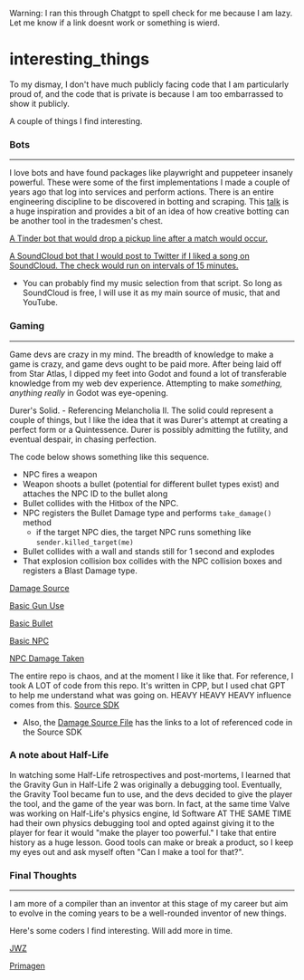 Warning: I ran this through Chatgpt to spell check for me because I am lazy. Let me know if a link doesnt work or something is wierd. 
# interesting_things

To my dismay, I don't have much publicly facing code that I am particularly proud of, and the code that is private is because I am too embarrassed to show it publicly.

A couple of things I find interesting.

### Bots
---
I love bots and have found packages like playwright and puppeteer insanely powerful. These were some of the first implementations I made a couple of years ago that log into services and perform actions. There is an entire engineering discipline to be discovered in botting and scraping. This [talk](https://www.youtube.com/watch?v=RsC4VGztDlg) is a huge inspiration and provides a bit of an idea of how creative botting can be another tool in the tradesmen's chest.

[A Tinder bot that would drop a pickup line after a match would occur.](https://github.com/caspercasanova/slave1/blob/master/tinderbot.js)

[A SoundCloud bot that I would post to Twitter if I liked a song on SoundCloud. The check would run on intervals of 15 minutes.](https://github.com/caspercasanova/slave1/blob/master/soundbrain.js)
- You can probably find my music selection from that script. So long as SoundCloud is free, I will use it as my main source of music, that and YouTube.

### Gaming
---
Game devs are crazy in my mind. The breadth of knowledge to make a game is crazy, and game devs ought to be paid more. After being laid off from Star Atlas, I dipped my feet into Godot and found a lot of transferable knowledge from my web dev experience. Attempting to make _something, anything really_ in Godot was eye-opening.

Durer's Solid. - Referencing Melancholia II. The solid could represent a couple of things, but I like the idea that it was Durer's attempt at creating a perfect form or a Quintessence. Durer is possibly admitting the futility, and eventual despair, in chasing perfection.

The code below shows something like this sequence.
- NPC fires a weapon
- Weapon shoots a bullet (potential for different bullet types exist) and attaches the NPC ID to the bullet along
- Bullet collides with the Hitbox of the NPC.
- NPC registers the Bullet Damage type and performs `take_damage()` method
  - if the target NPC dies, the target NPC runs something like `sender.killed_target(me)`
- Bullet collides with a wall and stands still for 1 second and explodes
- That explosion collision box collides with the NPC collision boxes and registers a Blast Damage type.

[Damage Source](https://github.com/caspercasanova/Durers_Solid/blob/main/globals/Damage_Source.gd)

[Basic Gun Use](https://github.com/caspercasanova/Durers_Solid/blob/main/weapons/blaster_a/blaster_a.gd#L37)

[Basic Bullet](https://github.com/caspercasanova/Durers_Solid/blob/main/weapons/bullet.gd#L24)

[Basic NPC](https://github.com/caspercasanova/Durers_Solid/blob/main/npcs/dummy/dummymale.gd)

[NPC Damage Taken](https://github.com/caspercasanova/Durers_Solid/blob/main/npcs/dummy/dummymale.gd#L426)

The entire repo is chaos, and at the moment I like it like that.
For reference, I took A LOT of code from this repo. It's written in CPP, but I used chat GPT to help me understand what was going on. HEAVY HEAVY HEAVY influence comes from this.
[Source SDK](https://github.com/ValveSoftware/source-sdk-2013/blob/master/mp/src/game/shared/takedamageinfo.cpp#L386)
- Also, the [Damage Source File](https://github.com/caspercasanova/Durers_Solid/blob/main/globals/Damage_Source.gd) has the links to a lot of referenced code in the Source SDK

### A note about Half-Life

In watching some Half-Life retrospectives and post-mortems, I learned that the Gravity Gun in Half-Life 2 was originally a debugging tool. Eventually, the Gravity Tool became fun to use, and the devs decided to give the player the tool, and the game of the year was born. In fact, at the same time Valve was working on Half-Life's physics engine, Id Software AT THE SAME TIME had their own physics debugging tool and opted against giving it to the player for fear it would "make the player too powerful." I take that entire history as a huge lesson. Good tools can make or break a product, so I keep my eyes out and ask myself often "Can I make a tool for that?".

### Final Thoughts
---
I am more of a compiler than an inventor at this stage of my career but aim to evolve in the coming years to be a well-rounded inventor of new things.

Here's some coders I find interesting. Will add more in time.

[JWZ](https://www.jwz.org/)

[Primagen](https://www.youtube.com/@ThePrimeagen)

